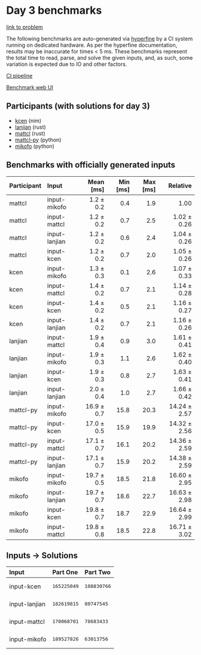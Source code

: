 # Day 3 benchmarks

[link to problem](https://adventofcode.com/2024/day/3)

The following benchmarks are auto-generated via
[hyperfine](https://github.com/sharkdp/hyperfine) by a CI system running on
dedicated hardware. As per the hyperfine documentation, results may be
inaccurate for times < 5 ms. These benchmarks represent the total time to read,
parse, and solve the given inputs, and, as such, some variation is expected due
to IO and other factors.

[CI pipeline](http://ci.papercode.net:8080/teams/main/pipelines/aoc2024)

[Benchmark web UI](https://aoc.ancalagon.black)


## Participants (with solutions for day 3)

- [kcen](https://github.com/kcen/aoc2024) (nim)
- [lanjian](https://github.com/lanjian/aoc-2024) (rust)
- [mattcl](https://github.com/mattcl/aoc2024) (rust)
- [mattcl-py](https://github.com/mattcl/aoc2024-py) (python)
- [mikofo](https://github.com/mikofo/aoc2024) (python)


## Benchmarks with officially generated inputs

| Participant | Input | Mean [ms] | Min [ms] | Max [ms] | Relative |
|:---|:---|---:|---:|---:|---:|
| mattcl | input-mikofo | 1.2 ± 0.2 | 0.4 | 1.9 | 1.00 |
| mattcl | input-mattcl | 1.2 ± 0.2 | 0.7 | 2.5 | 1.02 ± 0.26 |
| mattcl | input-lanjian | 1.2 ± 0.2 | 0.6 | 2.4 | 1.04 ± 0.26 |
| mattcl | input-kcen | 1.2 ± 0.2 | 0.7 | 2.0 | 1.05 ± 0.26 |
| kcen | input-mikofo | 1.3 ± 0.3 | 0.1 | 2.6 | 1.07 ± 0.33 |
| kcen | input-mattcl | 1.4 ± 0.2 | 0.7 | 2.1 | 1.14 ± 0.28 |
| kcen | input-kcen | 1.4 ± 0.2 | 0.5 | 2.1 | 1.16 ± 0.27 |
| kcen | input-lanjian | 1.4 ± 0.2 | 0.7 | 2.1 | 1.16 ± 0.26 |
| lanjian | input-mattcl | 1.9 ± 0.4 | 0.9 | 3.0 | 1.61 ± 0.41 |
| lanjian | input-mikofo | 1.9 ± 0.3 | 1.1 | 2.6 | 1.62 ± 0.40 |
| lanjian | input-kcen | 1.9 ± 0.3 | 0.8 | 2.7 | 1.63 ± 0.41 |
| lanjian | input-lanjian | 2.0 ± 0.4 | 1.0 | 2.7 | 1.66 ± 0.42 |
| mattcl-py | input-mikofo | 16.9 ± 0.7 | 15.8 | 20.3 | 14.24 ± 2.57 |
| mattcl-py | input-kcen | 17.0 ± 0.5 | 15.9 | 19.9 | 14.32 ± 2.56 |
| mattcl-py | input-mattcl | 17.1 ± 0.7 | 16.1 | 20.2 | 14.36 ± 2.59 |
| mattcl-py | input-lanjian | 17.1 ± 0.7 | 15.9 | 20.2 | 14.38 ± 2.59 |
| mikofo | input-mikofo | 19.7 ± 0.5 | 18.5 | 21.8 | 16.60 ± 2.95 |
| mikofo | input-lanjian | 19.7 ± 0.7 | 18.6 | 22.7 | 16.63 ± 2.98 |
| mikofo | input-kcen | 19.8 ± 0.7 | 18.7 | 22.9 | 16.64 ± 2.99 |
| mikofo | input-mattcl | 19.8 ± 0.8 | 18.5 | 22.8 | 16.71 ± 3.02 |


## Inputs -> Solutions

| Input | Part One | Part Two |
|:---|:---|:---|
|input-kcen|<pre>165225049</pre>|<pre>108830766</pre>|
|input-lanjian|<pre>182619815</pre>|<pre>80747545</pre>|
|input-mattcl|<pre>170068701</pre>|<pre>78683433</pre>|
|input-mikofo|<pre>189527826</pre>|<pre>63013756</pre>|